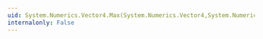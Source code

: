 ```yaml
---
uid: System.Numerics.Vector4.Max(System.Numerics.Vector4,System.Numerics.Vector4)
internalonly: False
---
```

